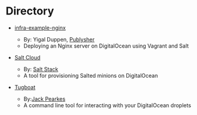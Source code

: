 Directory
=========

* [infra-example-nginx](https://github.com/publysher/infra-example-nginx)
  * By: Yigal Duppen, [Publysher](http://www.publysher.nl/)
  * Deploying an Nginx server on DigitalOcean using Vagrant and Salt

* [Salt Cloud](https://github.com/saltstack/salt-cloud)
  * By: [Salt Stack](http://saltstack.com/community.html)
  * A tool for provisioning Salted minions on DigitalOcean

* [Tugboat](https://github.com/pearkes/tugboat)
  * By:[Jack Pearkes](http://jack.ly/)
  * A command line tool for interacting with your DigitalOcean droplets

